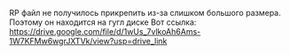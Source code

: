 RP файл не получилось прикрепить из-за слишком большого размера. Поэтому он находится на гугл диске
Вот ссылка: https://drive.google.com/file/d/1wUs_7vlkoAh6Ams-1W7KFMw6wgrJXTVk/view?usp=drive_link

